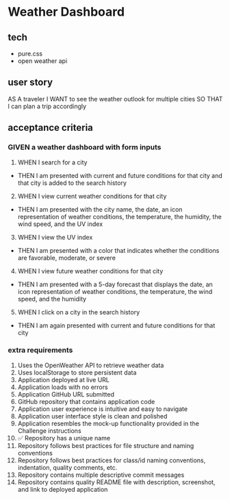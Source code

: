 # Weather Dashboard

## tech
- pure.css
- open weather api

## user story

AS A traveler
I WANT to see the weather outlook for multiple cities
SO THAT I can plan a trip accordingly

## acceptance criteria

### GIVEN a weather dashboard with form inputs
1. WHEN I search for a city
- THEN I am presented with current and future conditions for that city and that city is added to the search history
2. WHEN I view current weather conditions for that city
- THEN I am presented with the city name, the date, an icon representation of weather conditions, the temperature, the humidity, the wind speed, and the UV index
3. WHEN I view the UV index
- THEN I am presented with a color that indicates whether the conditions are favorable, moderate, or severe
4. WHEN I view future weather conditions for that city
- THEN I am presented with a 5-day forecast that displays the date, an icon representation of weather conditions, the temperature, the wind speed, and the humidity
5. WHEN I click on a city in the search history
- THEN I am again presented with current and future conditions for that city

### extra requirements

1. Uses the OpenWeather API to retrieve weather data
1. Uses localStorage to store persistent data
1. Application deployed at live URL
1. Application loads with no errors
1. Application GitHub URL submitted
1. GitHub repository that contains application code
1. Application user experience is intuitive and easy to navigate
1. Application user interface style is clean and polished
1. Application resembles the mock-up functionality provided in the Challenge instructions
1. ✅ Repository has a unique name
1. Repository follows best practices for file structure and naming conventions
1. Repository follows best practices for class/id naming conventions, indentation, quality comments, etc.
1. Repository contains multiple descriptive commit messages
1. Repository contains quality README file with description, screenshot, and link to deployed application